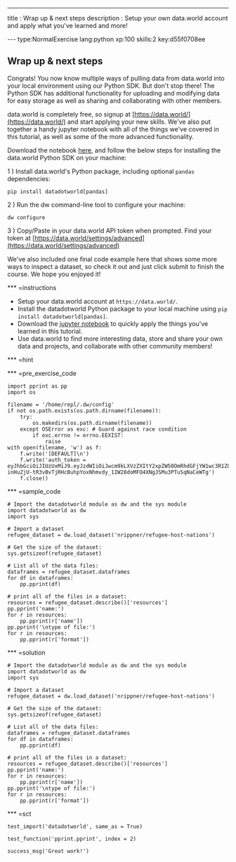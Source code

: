 ---
title       : Wrap up & next steps
description : Setup your own data.world account and apply what you've learned and more!

--- type:NormalExercise lang:python xp:100 skills:2 key:d55f0708ee
## Wrap up & next steps

Congrats! You now know multiple ways of pulling data from data.world into your local environment using our Python SDK. But don't stop there! The Python SDK has additional functionality for uploading and modifying data for easy storage as well as sharing and collaborating with other members. 

data.world is completely free, so signup at [https://data.world/](https://data.world/) and start applying your new skills. We've also put together a handy jupyter notebook with all of the things we've covered in this tutorial, as well as some of the more advanced functionality. 

Download the notebook [here](https://query.data.world/s/59dlfssv3zwf1k2l8k18gg9z3), and follow the below steps for installing the data.world Python SDK on your machine:

1 ) Install data.world's Python package, including optional `pandas` dependencies:

`pip install datadotworld[pandas]`

2 ) Run the dw command-line tool to configure your machine:

`dw configure`

3 ) Copy/Paste in your data.world API token when prompted. Find your token at [https://data.world/settings/advanced](https://data.world/settings/advanced)

We've also included one final code example here that shows some more ways to inspect a dataset, so check it out and just click submit to finish the course. We hope you enjoyed it!

*** =instructions
- Setup your data.world account at `https://data.world/`.
- Install the datadotworld Python package to your local machine using `pip install datadotworld[pandas]`.
- Download the [jupyter notebook](https://query.data.world/s/59dlfssv3zwf1k2l8k18gg9z3) to quickly apply the things you've learned in this tutorial.
- Use data.world to find more interesting data, store and share your own data and projects, and collaborate with other community members!

*** =hint

*** =pre_exercise_code
```{python}
import pprint as pp
import os

filename = '/home/repl/.dw/config'
if not os.path.exists(os.path.dirname(filename)):
    try:
        os.makedirs(os.path.dirname(filename))
    except OSError as exc: # Guard against race condition
        if exc.errno != errno.EEXIST:
            raise
with open(filename, 'w') as f:
    f.write('[DEFAULT]\n')
    f.write('auth_token = eyJhbGciOiJIUzUxMiJ9.eyJzdWIiOiJwcm9kLXVzZXItY2xpZW50OmRhdGFjYW1wc3R1ZGVudCIsImlzcyI6ImFnZW50OmRhdGFjYW1wc3R1ZGVudDo6MmMzMTM4Y2YtMGJjNy00N2FmLTg1MWItMGE1YmQ3ZTlhYjliIiwiaWF0IjoxNDkzMjI5NjMwLCJyb2xlIjpbInVzZXJfYXBpX3dyaXRlIiwidXNlcl9hcGlfcmVhZCJdLCJnZW5lcmFsLXB1cnBvc2UiOnRydWV9.MODLiozjfoCE9VS91Ycf1-inHuZjU-tR3vBvTjRHcBuhpYoxNhmvdy_1IW28doMFO4XNgJSMu3PTuSqNaCeWTg')
    f.close()
```

*** =sample_code
```{python}
# Import the datadotworld module as dw and the sys module
import datadotworld as dw
import sys

# Import a dataset
refugee_dataset = dw.load_dataset('nrippner/refugee-host-nations')

# Get the size of the dataset:
sys.getsizeof(refugee_dataset)

# List all of the data files:
dataframes = refugee_dataset.dataframes
for df in dataframes:
    pp.pprint(df)
    
# print all of the files in a dataset:
resources = refugee_dataset.describe()['resources']
pp.pprint('name:')
for r in resources:
    pp.pprint(r['name'])
pp.pprint('\ntype of file:')
for r in resources:
    pp.pprint(r['format'])

```

*** =solution
```{python}
# Import the datadotworld module as dw and the sys module
import datadotworld as dw
import sys

# Import a dataset
refugee_dataset = dw.load_dataset('nrippner/refugee-host-nations')

# Get the size of the dataset:
sys.getsizeof(refugee_dataset)

# List all of the data files:
dataframes = refugee_dataset.dataframes
for df in dataframes:
    pp.pprint(df)
    
# print all of the files in a dataset:
resources = refugee_dataset.describe()['resources']
pp.pprint('name:')
for r in resources:
    pp.pprint(r['name'])
pp.pprint('\ntype of file:')
for r in resources:
    pp.pprint(r['format'])
```

*** =sct
```{python}
test_import('datadotworld', same_as = True)

test_function('pprint.pprint', index = 2)

success_msg('Great work!')
```
